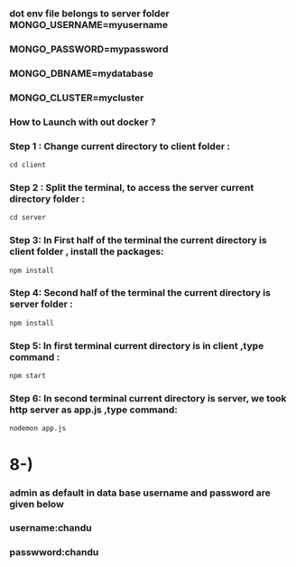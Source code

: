 ### dot env file belongs to server folder MONGO_USERNAME=myusername
### MONGO_PASSWORD=mypassword
### MONGO_DBNAME=mydatabase
### MONGO_CLUSTER=mycluster





### How to Launch with out docker ? 
### **Step 1** : Change current directory to client folder : 
``` cd client ```
### **Step 2** : Split the terminal, to access the server current directory folder : 
``` cd server ```
### **Step 3**: In First half of the terminal the current directory is client folder , install the packages:
``` npm install ```
### **Step 4**: Second half of the terminal the current directory is server folder :
``` npm install ```
### **Step 5**: In first terminal current directory is in client ,type command :
``` npm start ```
### **Step 6**: In second terminal current directory is server, we took http server as app.js ,type command: 
``` nodemon app.js ```
# 8-)
### admin as default in data base username and password are given below
### **username**:chandu
### **passwword**:chandu
